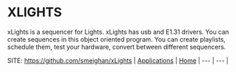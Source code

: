 # XLIGHTS

 xLights is a sequencer for Lights. xLights has usb  and E1.31 drivers. You can create sequences in this  object oriented program. You can create playlists, schedule them, test your hardware, convert between different sequencers. 

 SITE: https://github.com/smeighan/xLights
 | [Applications](https://portable-linux-apps.github.io/apps.html) | [Home](https://portable-linux-apps.github.io)
 | --- | --- |
